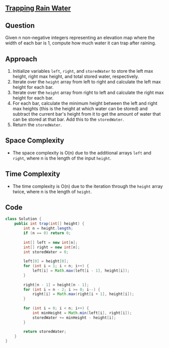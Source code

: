 
## [Trapping Rain Water](https://leetcode.com/problems/trapping-rain-water/?envType=daily-question&envId=2024-04-12)

## Question
Given n non-negative integers representing an elevation map where the width of each bar is 1, compute how much water it can trap after raining.

## Approach
1. Initialize variables `left`, `right`, and `storedWater` to store the left max height, right max height, and total stored water, respectively.
2. Iterate over the `height` array from left to right and calculate the left max height for each bar.
3. Iterate over the `height` array from right to left and calculate the right max height for each bar.
4. For each bar, calculate the minimum height between the left and right max heights (this is the height at which water can be stored) and subtract the current bar's height from it to get the amount of water that can be stored at that bar. Add this to the `storedWater`.
5. Return the `storedWater`.

## Space Complexity
- The space complexity is O(n) due to the additional arrays `left` and `right`, where n is the length of the input `height`.

## Time Complexity
- The time complexity is O(n) due to the iteration through the `height` array twice, where n is the length of `height`.

## Code
```java
class Solution {
    public int trap(int[] height) {
        int n = height.length;
        if (n == 0) return 0;
        
        int[] left = new int[n];
        int[] right = new int[n];
        int storedWater = 0;
        
        left[0] = height[0];
        for (int i = 1; i < n; i++) {
            left[i] = Math.max(left[i - 1], height[i]);
        }
        
        right[n - 1] = height[n - 1];
        for (int i = n - 2; i >= 0; i--) {
            right[i] = Math.max(right[i + 1], height[i]);
        }
        
        for (int i = 0; i < n; i++) {
            int minHeight = Math.min(left[i], right[i]);
            storedWater += minHeight - height[i];
        }
        
        return storedWater;
    }
}
